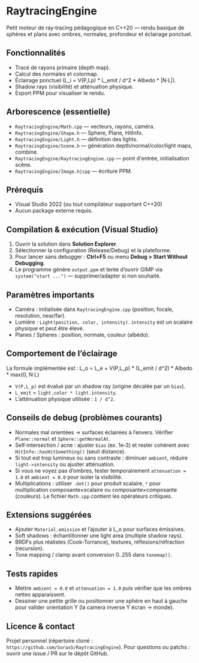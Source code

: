 ﻿# RaytracingEngine

Petit moteur de ray‑tracing pédagogique en C++20 — rendu basique de sphères et plans avec ombres, normales, profondeur et éclairage ponctuel.

## Fonctionnalités
- Tracé de rayons primaire (depth map).
- Calcul des normales et colormap.
- Éclairage ponctuel (L_i = V(P,Lp) * L_emit / d^2 * Albedo * |N·L|).
- Shadow rays (visibilité) et atténuation physique.
- Export PPM pour visualiser le rendu.

## Arborescence (essentielle)
- `RaytracingEngine/Math.cpp` — vecteurs, rayons, caméra.
- `RaytracingEngine/Shape.h` — Sphere, Plane, HitInfo.
- `RaytracingEngine/Light.h` — définition des lights.
- `RaytracingEngine/Scene.h` — génération depth/normal/color/light maps, combine.
- `RaytracingEngine/RaytracingEngine.cpp` — point d'entrée, initialisation scène.
- `RaytracingEngine/Image.h|cpp` — écriture PPM.

## Prérequis
- Visual Studio 2022 (ou tout compilateur supportant C++20)
- Aucun package externe requis.

## Compilation & exécution (Visual Studio)
1. Ouvrir la solution dans __Solution Explorer__.
2. Sélectionner la configuration (Release/Debug) et la plateforme.
3. Pour lancer sans debugger : __Ctrl+F5__ ou menu __Debug > Start Without Debugging__.
4. Le programme génère `output.ppm` et tente d’ouvrir GIMP via `system("start ...")` — supprimer/adapter si non souhaité.

## Paramètres importants
- Caméra : initialisée dans `RaytracingEngine.cpp` (position, focale, resolution, near/far).
- Lumière : `Light(position, color, intensity)`. `intensity` est un scalaire physique et peut être élevé.
- Planes / Spheres : position, normale, couleur (albédo).

## Comportement de l’éclairage
La formule implémentée est :
L_o = L_e + V(P,L_p) * (L_emit / d^2) * Albedo * max(0, N·L)
- `V(P,L_p)` est évalué par un shadow ray (origine décalée par un `bias`).
- `L_emit` = `light.color * light.intensity`.
- L’atténuation physique utilisée : `1 / d^2`.

## Conseils de debug (problèmes courants)
- Normales mal orientées → surfaces éclairées à l’envers. Vérifier `Plane::normal` et `Sphere::getNormalAt`.
- Self‑intersection / acne : ajuster `bias` (ex. 1e‑3) et rester cohérent avec `HitInfo::hasHitSomething()` (seuil distance).
- Si tout est trop lumineux ou sans contraste : diminuer `ambient`, réduire `light->intensity` ou ajuster atténuation.
- Si vous ne voyez pas d’ombres, tester temporairement `attenuation = 1.0` et `ambient = 0.0` pour isoler la visibilité.
- Multiplications : utiliser `.dot()` pour produit scalaire, `*` pour multiplication composante×scalaire ou composante×composante (couleurs). Le fichier `Math.cpp` contient les opérateurs critiques.

## Extensions suggérées
- Ajouter `Material.emission` et l’ajouter à L_o pour surfaces émissives.
- Soft shadows : échantillonner une light area (multiple shadow rays).
- BRDFs plus réalistes (Cook‑Torrance), textures, réflexions/réfraction (recursion).
- Tone mapping / clamp avant conversion 0..255 dans `tonemap()`.

## Tests rapides
- Mettre `ambient = 0.0` et `attenuation = 1.0` puis vérifier que les ombres nettes apparaissent.
- Dessiner une petite grille ou positionner une sphère en haut à gauche pour valider orientation Y (la camera inverse Y écran → monde).

## Licence & contact
Projet personnel (répertoire cloné : `https://github.com/Sorax5/RaytracingEngine`). Pour questions ou patchs : ouvrir une issue / PR sur le dépôt GitHub.
